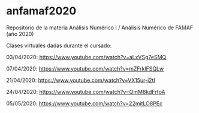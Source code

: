 # anfamaf2020
Repositorio de la materia Análisis Numérico I / Análisis Numérico de FAMAF (año 2020)

Clases virtuales dadas durante el cursado:

03/04/2020: https://www.youtube.com/watch?v=aLxVSg7eSMQ

07/04/2020: https://www.youtube.com/watch?v=mZFrklFSQLw

21/04/2020: https://www.youtube.com/watch?v=VX15ur-i2tI

24/04/2020: https://www.youtube.com/watch?v=QmM8kdFrfoA

05/05/2020: https://www.youtube.com/watch?v=22mitLO8PEc
